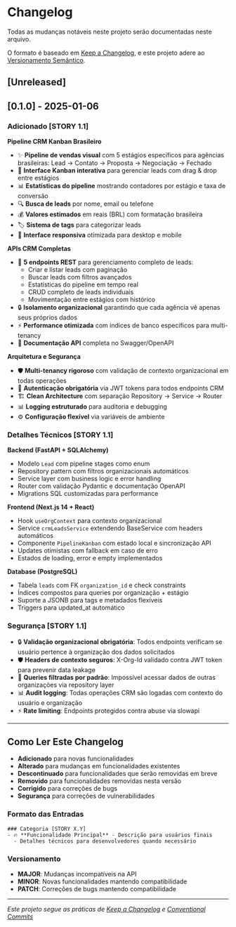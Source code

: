 # Changelog

Todas as mudanças notáveis neste projeto serão documentadas neste arquivo.

O formato é baseado em [Keep a Changelog](https://keepachangelog.com/en/1.0.0/),
e este projeto adere ao [Versionamento Semântico](https://semver.org/spec/v2.0.0.html).

## [Unreleased]

## [0.1.0] - 2025-01-06

### Adicionado [STORY 1.1]

**Pipeline CRM Kanban Brasileiro**
- ✨ **Pipeline de vendas visual** com 5 estágios específicos para agências brasileiras: Lead → Contato → Proposta → Negociação → Fechado
- 🎯 **Interface Kanban interativa** para gerenciar leads com drag & drop entre estágios
- 📊 **Estatísticas do pipeline** mostrando contadores por estágio e taxa de conversão
- 🔍 **Busca de leads** por nome, email ou telefone
- 💰 **Valores estimados** em reais (BRL) com formatação brasileira
- 🏷️ **Sistema de tags** para categorizar leads
- 📱 **Interface responsiva** otimizada para desktop e mobile

**APIs CRM Completas**
- 🔗 **5 endpoints REST** para gerenciamento completo de leads:
  - Criar e listar leads com paginação
  - Buscar leads com filtros avançados
  - Estatísticas do pipeline em tempo real
  - CRUD completo de leads individuais
  - Movimentação entre estágios com histórico
- 🔒 **Isolamento organizacional** garantindo que cada agência vê apenas seus próprios dados
- ⚡ **Performance otimizada** com índices de banco específicos para multi-tenancy
- 📝 **Documentação API** completa no Swagger/OpenAPI

**Arquitetura e Segurança**
- 🛡️ **Multi-tenancy rigoroso** com validação de contexto organizacional em todas operações
- 🔐 **Autenticação obrigatória** via JWT tokens para todos endpoints CRM
- 🏗️ **Clean Architecture** com separação Repository → Service → Router
- 📊 **Logging estruturado** para auditoria e debugging
- ⚙️ **Configuração flexível** via variáveis de ambiente

### Detalhes Técnicos [STORY 1.1]

**Backend (FastAPI + SQLAlchemy)**
- Modelo `Lead` com pipeline stages como enum
- Repository pattern com filtros organizacionais automáticos
- Service layer com business logic e error handling
- Router com validação Pydantic e documentação OpenAPI
- Migrations SQL customizadas para performance

**Frontend (Next.js 14 + React)**
- Hook `useOrgContext` para contexto organizacional
- Service `crmLeadsService` extendendo BaseService com headers automáticos
- Componente `PipelineKanban` com estado local e sincronização API
- Updates otimistas com fallback em caso de erro
- Estados de loading, error e empty implementados

**Database (PostgreSQL)**
- Tabela `leads` com FK `organization_id` e check constraints
- Índices compostos para queries por organização + estágio
- Suporte a JSONB para tags e metadados flexíveis
- Triggers para updated_at automático

### Segurança [STORY 1.1]

- 🔒 **Validação organizacional obrigatória**: Todos endpoints verificam se usuário pertence à organização dos dados solicitados
- 🛡️ **Headers de contexto seguros**: X-Org-Id validado contra JWT token para prevenir data leakage
- 🔐 **Queries filtradas por padrão**: Impossível acessar dados de outras organizações via repository layer
- 📊 **Audit logging**: Todas operações CRM são logadas com contexto do usuário e organização
- ⚡ **Rate limiting**: Endpoints protegidos contra abuse via slowapi

---

## Como Ler Este Changelog

- **Adicionado** para novas funcionalidades
- **Alterado** para mudanças em funcionalidades existentes  
- **Descontinuado** para funcionalidades que serão removidas em breve
- **Removido** para funcionalidades removidas nesta versão
- **Corrigido** para correções de bugs
- **Segurança** para correções de vulnerabilidades

### Formato das Entradas

```
### Categoria [STORY X.Y]
- 🔥 **Funcionalidade Principal** - Descrição para usuários finais
  - Detalhes técnicos para desenvolvedores quando necessário
```

### Versionamento

- **MAJOR**: Mudanças incompatíveis na API
- **MINOR**: Novas funcionalidades mantendo compatibilidade
- **PATCH**: Correções de bugs mantendo compatibilidade

---

*Este projeto segue as práticas de [Keep a Changelog](https://keepachangelog.com/) e [Conventional Commits](https://www.conventionalcommits.org/)*
